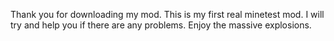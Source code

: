 Thank you for downloading my mod. This is my first real minetest mod. I will try and help you if there are any problems. Enjoy the massive explosions.
